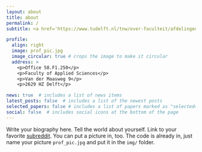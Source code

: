 ```yaml
---
layout: about
title: about
permalink: /
subtitle: <a href='https://www.tudelft.nl/tnw/over-faculteit/afdelingen/bionanoscience'>Bionanoscience</a> department. <a href="https://www.tudelft.nl/en/">Delft University of Technology</a>.

profile:
  align: right
  image: prof_pic.jpg
  image_circular: true # crops the image to make it circular
  address: >
    <p>Office 58.F1.250</p>
    <p>Faculty of Applied Sciences</p>
    <p>Van der Maasweg 9</p>
    <p>2629 HZ Delft</p>

news: true  # includes a list of news items
latest_posts: false  # includes a list of the newest posts
selected_papers: false # includes a list of papers marked as "selected={true}"
social: false  # includes social icons at the bottom of the page
---
```


Write your biography here. Tell the world about yourself. Link to your favorite [subreddit](http://reddit.com). You can put a picture in, too. The code is already in, just name your picture `prof_pic.jpg` and put it in the `img/` folder.


